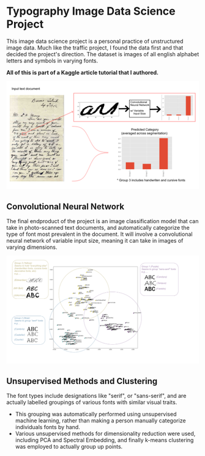 
# Typography Image Data Science Project
This image data science project is a personal practice of unstructured image data. Much like the traffic project, I found the data first and that decided the project's direction. The dataset is images of all english alphabet letters and symbols in varying fonts. 

**All of this is part of a Kaggle article tutorial that I authored.**

[](https://www.kaggle.com/code/bensonduong/font-type-image-classification)


![](images/convfont.png) 
## Convolutional Neural Network

The final endproduct of the project is an image classification model that can take in photo-scanned text documents, and automatically categorize the type of font most prevalent in the document. It will involve a convolutional neural network of variable input size, meaning it can take in images of varying dimensions.

![](images/fonts.png) 
## Unsupervised Methods and Clustering

The font types include designations like "serif", or "sans-serif", and are actually labelled groupings of various fonts with similar visual traits.
* This grouping was automatically performed using unsupervised machine learning, rather than making a person manually categorize individuals fonts by hand.
* Various unsupervised methods for dimensionality reduction were used, including PCA and Spectral Embedding, and finally k-means clustering was employed to actually group up points.


